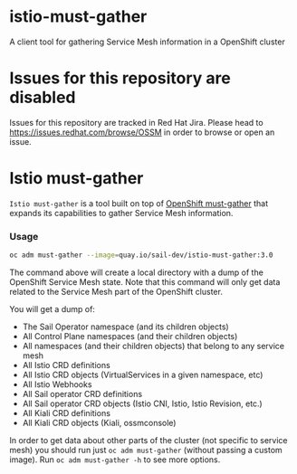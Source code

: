 # istio-must-gather
A client tool for gathering Service Mesh information in a OpenShift cluster 

# Issues for this repository are disabled

Issues for this repository are tracked in Red Hat Jira. Please head to <https://issues.redhat.com/browse/OSSM> in order to browse or open an issue.

Istio must-gather
=================

`Istio must-gather` is a tool built on top of [OpenShift must-gather](https://github.com/openshift/must-gather) that expands its capabilities to gather Service Mesh information.

### Usage
```sh
oc adm must-gather --image=quay.io/sail-dev/istio-must-gather:3.0
```

The command above will create a local directory with a dump of the OpenShift Service Mesh state. Note that this command will only get data related to the Service Mesh part of the OpenShift cluster.

You will get a dump of:
- The Sail Operator namespace (and its children objects)
- All Control Plane namespaces (and their children objects)
- All namespaces (and their children objects) that belong to any service mesh
- All Istio CRD definitions
- All Istio CRD objects (VirtualServices in a given namespace, etc)
- All Istio Webhooks
- All Sail operator CRD definitions
- All Sail operator CRD objects (Istio CNI, Istio, Istio Revision, etc.)
- All Kiali CRD definitions
- All Kiali CRD objects (Kiali, ossmconsole)

In order to get data about other parts of the cluster (not specific to service mesh) you should run just `oc adm must-gather` (without passing a custom image). Run `oc adm must-gather -h` to see more options.
